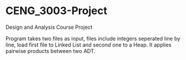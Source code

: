 # CENG_3003-Project
Design and Analysis Course Project

Program takes two files as input, files include integers seperated line by line, load first file to Linked List and second one to a Heap. It applies pairwise products between two ADT.
